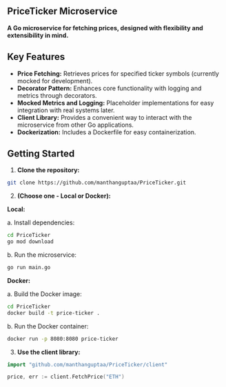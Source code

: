 ## PriceTicker Microservice

**A Go microservice for fetching prices, designed with flexibility and extensibility in mind.**

## Key Features

* **Price Fetching:** Retrieves prices for specified ticker symbols (currently mocked for development).
* **Decorator Pattern:** Enhances core functionality with logging and metrics through decorators.
* **Mocked Metrics and Logging:** Placeholder implementations for easy integration with real systems later.
* **Client Library:** Provides a convenient way to interact with the microservice from other Go applications.
* **Dockerization:** Includes a Dockerfile for easy containerization.

## Getting Started

1. **Clone the repository:**

```bash
git clone https://github.com/manthanguptaa/PriceTicker.git
```

2. **(Choose one - Local or Docker):**

**Local:**

   a. Install dependencies:

   ```bash
   cd PriceTicker
   go mod download
   ```

   b. Run the microservice:

   ```bash
   go run main.go
   ```

**Docker:**

   a. Build the Docker image:

   ```bash
   cd PriceTicker
   docker build -t price-ticker .
   ```

   b. Run the Docker container:

   ```bash
   docker run -p 8080:8080 price-ticker
   ```

3. **Use the client library:**

```go
import "github.com/manthanguptaa/PriceTicker/client"

price, err := client.FetchPrice("ETH")
```
